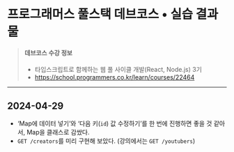 # 프로그래머스 풀스택 데브코스 • 실습 결과물

> #### 데브코스 수강 정보
>
> * 타입스크립트로 함께하는 웹 풀 사이클 개발(React, Node.js) 3기
> * https://school.programmers.co.kr/learn/courses/22464

---

## 2024-04-29

* ‘Map에 데이터 넣기’와 ‘다음 키(`id`) 값 수정하기’를 한 번에 진행하면 좋을 것 같아서, Map을 클래스로 감쌌다.
* `GET /creators`를 미리 구현해 보았다. (강의에서는 `GET /youtubers`)

